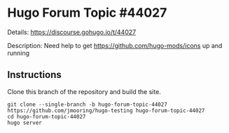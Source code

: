 # Hugo Forum Topic #44027

Details: <https://discourse.gohugo.io/t/44027>

Description: Need help to get https://github.com/hugo-mods/icons up and running

## Instructions

Clone this branch of the repository and build the site.

```text
git clone --single-branch -b hugo-forum-topic-44027 https://github.com/jmooring/hugo-testing hugo-forum-topic-44027
cd hugo-forum-topic-44027
hugo server
```
